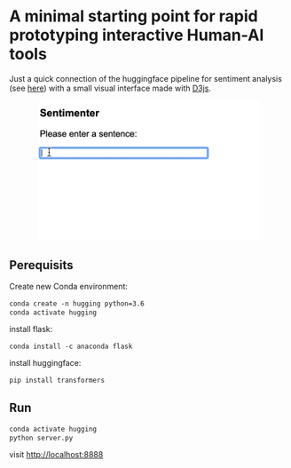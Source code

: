 # A minimal starting point for rapid prototyping interactive Human-AI tools

Just a quick connection of the huggingface pipeline for sentiment analysis (see [here](https://github.com/huggingface/transformers#quick-tour-of-pipelines)) with a 
small visual interface made with [D3js](https://d3js.org/).

<div style="text-align:center"><img src="sentimenter.gif" width=400/></div>


## Perequisits
Create new Conda environment:
```
conda create -n hugging python=3.6
conda activate hugging
```

install flask:
```
conda install -c anaconda flask
```

install huggingface:
```
pip install transformers
```

## Run

```
conda activate hugging
python server.py
```

visit [http://localhost:8888](http://localhost:8888)

